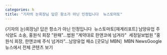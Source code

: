 ```yaml
---
categories: h
title: "기자의 눈회장님 답은 항소가 아닌 인정입니다  뉴스토마토"
---
```

(기자의 눈)회장님! 답은 항소가 아닌 인정입니다&nbsp;&nbsp;뉴스토마토[재계리포트] 남양유업 주식양도 소송, 홍원식 회장 "완패"...법원 "계약대로 한앤코에 넘겨라"&nbsp;&nbsp;세정일보법원 "홍원식 회장, 한앤코에 주식 넘겨라"…남양유업 패소 [굿모닝 MBN]&nbsp;&nbsp;MBN NewsGoogle 뉴스에서 전체 콘텐츠 보기